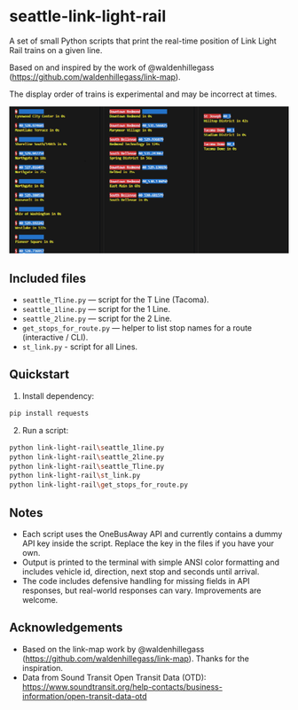 # seattle-link-light-rail

A set of small Python scripts that print the real-time position of Link Light Rail trains on a given line.

Based on and inspired by the work of @waldenhillegass (https://github.com/waldenhillegass/link-map).

The display order of trains is experimental and may be incorrect at times.

![Output Example](seattle-link-light-rail.png)

## Included files
- `seattle_Tline.py` — script for the T Line (Tacoma).
- `seattle_1line.py` — script for the 1 Line.
- `seattle_2line.py` — script for the 2 Line.
- `get_stops_for_route.py` — helper to list stop names for a route (interactive / CLI).
- `st_link.py` - script for all Lines.

## Quickstart
1. Install dependency:
```bash
pip install requests
```

2. Run a script:
```bash
python link-light-rail\seattle_1line.py
python link-light-rail\seattle_2line.py
python link-light-rail\seattle_Tline.py
python link-light-rail\st_link.py
python link-light-rail\get_stops_for_route.py
```

## Notes
- Each script uses the OneBusAway API and currently contains a dummy API key inside the script. Replace the key in the files if you have your own.
- Output is printed to the terminal with simple ANSI color formatting and includes vehicle id, direction, next stop and seconds until arrival.
- The code includes defensive handling for missing fields in API responses, but real-world responses can vary. Improvements are welcome.

## Acknowledgements
- Based on the link-map work by @waldenhillegass (https://github.com/waldenhillegass/link-map). Thanks for the inspiration.
- Data from Sound Transit Open Transit Data (OTD): https://www.soundtransit.org/help-contacts/business-information/open-transit-data-otd